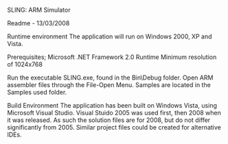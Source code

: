 SLING: ARM Simulator

Readme - 13/03/2008

Runtime environment
The application will run on Windows 2000, XP and Vista.

Prerequisites; Microsoft .NET Framework 2.0 Runtime
Minimum resolution of 1024x768

Run the executable SLING.exe, found in the Bin\Debug folder.
Open ARM assembler files through the File-Open Menu.
Samples are located in the Samples used folder.

Build Environment
The application has been built on Windows Vista, using Microsoft Visual Studio.
Visual Stuido 2005 was used first, then 2008 when it was released.
As such the solution files are for 2008, but do not differ significantly from 2005.
Similar project files could be created for alternative IDEs.


